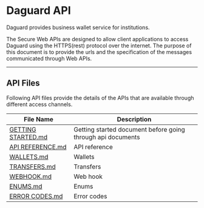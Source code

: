 # Daguard API

Daguard provides business wallet service for institutions.

The Secure Web APIs are designed to allow client applications to access Daguard using the HTTPS(rest) protocol over the internet.
The purpose of this document is to provide the urls and the specification of the messages communicated through Web APIs.

---
## API Files
Following API files provide the details of the APIs that are available through different access channels.

File Name                                    | Description
-------------------------------------------- | ---------------------------------------
[GETTING STARTED.md](GETTING%20STARTED.md)   | Getting started document before going through api documents
[API REFERENCE.md](API%20REFERENCE.md)       | API reference
[WALLETS.md](WALLETS.md)                     | Wallets
[TRANSFERS.md](TRANSFERS.md)                 | Transfers
[WEBHOOK.md](WEBHOOK.md)                     | Web hook
[ENUMS.md](ENUMS.md)                         | Enums
[ERROR CODES.md](ERROR%20CODES.md)           | Error codes